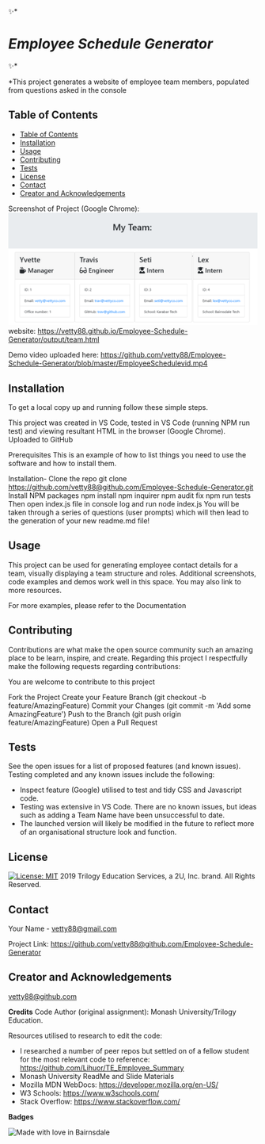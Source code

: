 ✨* *<h1>  Employee Schedule Generator </h1>* ✨*

*This project generates a website of employee team members, populated from questions asked in the console
  
   <!-- TABLE OF CONTENTS -->
## Table of Contents

- [Table of Contents](#table-of-contents)
- [Installation](#installation)
- [Usage](#usage)
- [Contributing](#contributing)
- [Tests](#tests)
- [License](#license)
- [Contact](#contact)
- [Creator and Acknowledgements](#creator-and-acknowledgements)

Screenshot of Project (Google Chrome): 
![Screenshot](Screen.PNG?raw=true "Screenshot")
website: https://vetty88.github.io/Employee-Schedule-Generator/output/team.html

Demo video uploaded here: https://github.com/vetty88/Employee-Schedule-Generator/blob/master/EmployeeSchedulevid.mp4


## Installation
To get a local copy up and running follow these simple steps.

This project was created in VS Code, tested in VS Code (running NPM run test) and viewing resultant HTML in the browser (Google Chrome). Uploaded to GitHub

Prerequisites
This is an example of how to list things you need to use the software and how to install them.

Installation-
  Clone the repo
    git clone https://github.com/vetty88@github.com/Employee-Schedule-Generator.git
  Install NPM packages
    npm install
    npm inquirer
    npm audit fix
    npm run tests
  Then open index.js file in console log and run
    node index.js
  You will be taken through a series of questions (user prompts) which will then lead to the generation of your new readme.md file!


## Usage

This project can be used for generating employee contact details for a team, visually displaying a team structure and roles. Additional screenshots, code examples and demos work well in this space. You may also link to more resources.

For more examples, please refer to the Documentation

## Contributing

Contributions are what make the open source community such an amazing place to be learn, inspire, and create. Regarding this project I respectfully make the following requests regarding contributions:


You are welcome to contribute to this project

Fork the Project
  Create your Feature Branch 
    (git checkout -b feature/AmazingFeature)
  Commit your Changes 
    (git commit -m 'Add some AmazingFeature')
  Push to the Branch 
    (git push origin feature/AmazingFeature)
  Open a Pull Request

## Tests

See the open issues for a list of proposed features (and known issues). Testing completed and any known issues include the following:
* Inspect feature (Google) utilised to test and tidy CSS and Javascript code.
* Testing was extensive in VS Code. There are no known issues, but ideas such as adding a Team Name have been unsuccessful to date. 
* The launched version will likely be modified in the future to reflect more of an organisational structure look and function.
 
 
## License

[![License: MIT](https://img.shields.io/badge/License-MIT-yellow.svg)](https://opensource.org/licenses/MIT)
2019 Trilogy Education Services, a 2U, Inc. brand. All Rights Reserved.

## Contact

Your Name - vetty88@gmail.com

Project Link: https://github.com/vetty88@github.com/Employee-Schedule-Generator

## Creator and Acknowledgements

vetty88@github.com

**Credits**
Code Author (original assignment): Monash University/Trilogy Education.


Resources utilised to research to edit the code: 
* I researched a number of peer repos but settled on of a fellow student for the most relevant code to reference: https://github.com/Lihuor/TE_Employee_Summary
* Monash University ReadMe and Slide Materials
* Mozilla MDN WebDocs: https://developer.mozilla.org/en-US/ 
* W3 Schools: https://www.w3schools.com/
* Stack Overflow: https://www.stackoverflow.com/

**Badges**

![Made with love in Bairnsdale ](https://madewithlove.now.sh/au?heart=true&template=plastic&text=Bairnsdale+)
